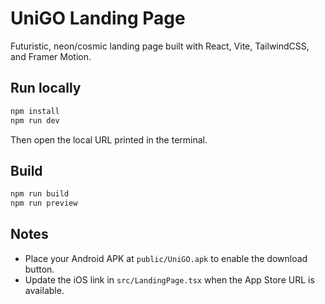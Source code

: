 # UniGO Landing Page

Futuristic, neon/cosmic landing page built with React, Vite, TailwindCSS, and Framer Motion.

## Run locally

```bash
npm install
npm run dev
```

Then open the local URL printed in the terminal.

## Build

```bash
npm run build
npm run preview
```

## Notes
- Place your Android APK at `public/UniGO.apk` to enable the download button.
- Update the iOS link in `src/LandingPage.tsx` when the App Store URL is available.
